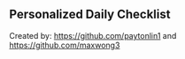 ## Personalized Daily Checklist


Created by: <https://github.com/paytonlin1> and <https://github.com/maxwong3>